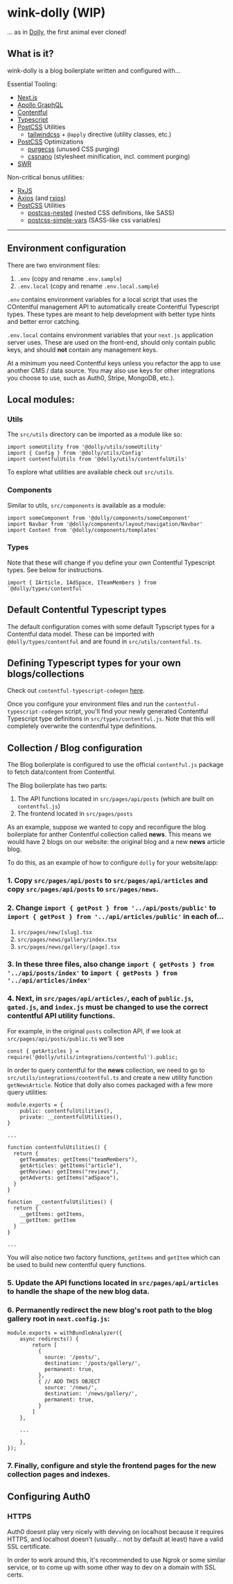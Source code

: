 # wink-dolly (WIP)
  ... as in [Dolly](https://dolly.roslin.ed.ac.uk/facts/the-life-of-dolly/index.html), the first animal ever cloned!


## What is it? 

wink-dolly is a blog boilerplate written and configured with...

Essential Tooling:
- [Next.js](https://nextjs.org/docs)
- [Apollo GraphQL](https://www.apollographql.com/)
- [Contentful](https://contentful.com)
- [Typescript](https://www.typescriptlang.org/docs/)
- [PostCSS](https://postcss.org/) Utilities
  - [tailwindcss](https://tailwindcss.com/docs) + `@apply` directive (utility classes, etc.)
- [PostCSS](https://postcss.org/) Optimizations
  - [purgecss](https://github.com/FullHuman/purgecss) (unused CSS purging)
  - [cssnano](https://github.com/cssnano/cssnano) (stylesheet minification, incl. comment purging)
- [SWR](https://github.com/vercel/swr)

Non-critical bonus utilities:
- [RxJS](https://rxjs-dev.firebaseapp.com/guide/overview)
- [Axios](https://github.com/axios/axios) (and [rxios](https://github.com/davguij/rxios))
- [PostCSS](https://postcss.org/) Utilities
  - [postcss-nested](https://github.com/postcss/postcss-nested) (nested CSS definitions, like SASS)
  - [postcss-simple-vars](https://github.com/postcss/postcss-simple-vars) (SASS-like css variables)

------------------------------

## Environment configuration

There are two environment files:

1. `.env` (copy and rename `.env.sample`)
2. `.env.local` (copy and rename `.env.local.sample`)

`.env` contains environment variables for a local script that uses the COntentful management API to automatically create Contentful Typescript types. These types are meant to help development with better type hints and better error catching.

`.env.local` contains environment variables that your `next.js` application server uses. These are used on the front-end, should only contain public keys, and should **not** contain any management keys.

At a minimum you need Contentful keys unless you refactor the app to use another CMS / data source. You may also use keys for other integrations you choose to use, such as Auth0, Stripe, MongoDB, etc.).

## Local modules:

### Utils

The `src/utils` directory can be imported as a module like so:

```
import someUtility from '@dolly/utils/someUtility'
import { Config } from '@dolly/utils/Config'
import contentfulUtils from '@dolly/utils/contentfulUtils'
```

To explore what utilities are available check out `src/utils`.

### Components

Similar to utils, `src/components` is available as a module:

```
import someComponent from '@dolly/components/someComponent'
import Navbar from '@dolly/components/layout/navigation/Navbar'
import Content from '@dolly/components/templates'
```

### Types

Note that these will change if you define your own Contentful Typescript types. See below for instructions.

```
import { IArticle, IAdSpace, ITeamMembers } from `@dolly/types/contentful`
```

## Default Contentful Typescript types

The default configuration comes with some default Typscript types for a Contentful data model. These can be imported with `@dolly/types/contentful` and are found in `src/utils/contentful.ts`.

## Defining Typescript types for your own blogs/collections

Check out `contentful-typescript-codegen` [here](https://developer.aliyun.com/mirror/npm/package/contentful-typescript-codegen).

Once you configure your environment files and run the `contentful-typescript-codegen` script, you'll find your newly generated Contentful Typescript type definitons in `src/types/contentful.js`. Note that this will completely overwrite the contentful type definitions.

## Collection / Blog configuration

The Blog boilerplate is configured to use the official `contentful.js` package to fetch data/content from Contentful.

The Blog boilerplate has two parts:
1. The API functions located in `src/pages/api/posts` (which are built on `contentful.js`)
2. The frontend located in `src/pages/posts`

As an example, suppose we wanted to copy and reconfigure the blog boilerplate for anther Contentful collection called **news**. This means we would have 2 blogs on our website: the original blog and a new **news** article blog. 

To do this, as an example of how to configure `dolly` for your website/app:

### 1. Copy `src/pages/api/posts` to `src/pages/api/articles` and copy `src/pages/api/posts` to `src/pages/news`.

### 2. Change `import { getPost } from '../api/posts/public'` to `import { getPost } from '../api/articles/public'` in each of...

1. `src/pages/new/[slug].tsx`
2. `src/pages/news/gallery/index.tsx`
3. `src/pages/news/gallery/[page].tsx` 

### 3. In these three files, also change `import { getPosts } from '../api/posts/index'` to `import { getPosts } from '../api/articles/index'`

### 4. Next, in `src/pages/api/articles/`, each of `public.js`, `gated.js`, and `index.js` must be changed to use the correct contentful API utility functions.

  For example, in the original `posts` collection API, if we look at `src/pages/api/posts/public.ts` we'll see 

  ```
  const { getArticles } = require('@dolly/utils/integrations/contentful').public;
  ```

  In order to query contentful for the **news** collection, we need to go to `src/utils/integrations/contentful.ts` and create a new utility function `getNewsArticle`. Notice that dolly also comes packaged with a few more query utilities:

  ```
  module.exports = {
      public: contentfulUtilities(),
      private: __contentfulUtilities(),
  }
    
  ...

  function contentfulUtilities() {
    return {
      getTeammates: getItems("teamMembers"),
      getArticles: getItems("article"),
      getReviews: getItems("reviews"),
      getAdverts: getItems("adSpace"),
    }
  }

  function __contentfulUtilities() {
    return {
      __getItems: getItems,
      __getItem: getItem
    }
  }

  ...
  ```

  You will also notice two factory functions, `getItems` and `getItem` which can be used to build new contentful query functions.

### 5. Update the API functions located in `src/pages/api/articles` to handle the shape of the new blog data.

### 6. Permanently redirect the new blog's root path to the blog gallery root in `next.config.js`:

```
module.exports = withBundleAnalyzer({
	async redirects() {
		return [
		  {
            source: '/posts/',
            destination: '/posts/gallery/',
            permanent: true,
		  },
          { // ADD THIS OBJECT
            source: '/news/',
            destination: '/news/gallery/',
            permanent: true,
          }
		]
	},

	...

	},
});
```

### 7. Finally, configure and style the frontend pages for the new collection pages and indexes.

## Configuring Auth0

### HTTPS
Auth0 doesnt play very nicely with devving on localhost because it requires HTTPS, and localhost doesn't (usually... not by default at least) have a valid SSL certificate.

In order to work around this, it's recommended to use Ngrok or some similar service, or to come up with some other way to dev on a domain with SSL certs.